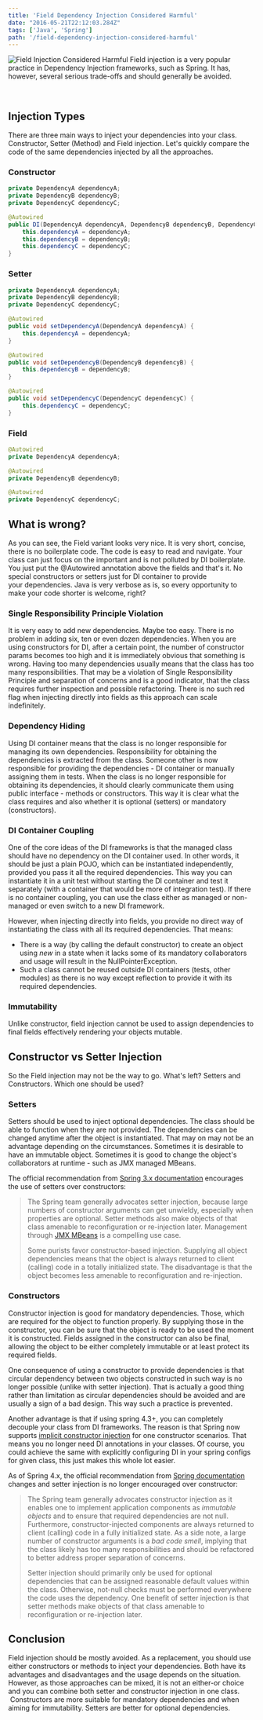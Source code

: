 ```yaml
---
title: 'Field Dependency Injection Considered Harmful'
date: "2016-05-21T22:12:03.284Z"
tags: ['Java', 'Spring']
path: '/field-dependency-injection-considered-harmful'
---
```

![Field Injection Considered Harmful](./field-injection.jpg)
Field injection is a very popular practice in Dependency Injection frameworks, such as Spring. It has, however, several serious trade-offs and should generally be avoided.

 

Injection Types
---------------

There are three main ways to inject your dependencies into your class. Constructor, Setter (Method) and Field injection. Let\'s quickly compare the code of the same dependencies injected by all the approaches.

### Constructor

```java
private DependencyA dependencyA;
private DependencyB dependencyB;
private DependencyC dependencyC;

@Autowired
public DI(DependencyA dependencyA, DependencyB dependencyB, DependencyC dependencyC) {
    this.dependencyA = dependencyA;
    this.dependencyB = dependencyB;
    this.dependencyC = dependencyC;
}
```

### Setter

```java
private DependencyA dependencyA;
private DependencyB dependencyB;
private DependencyC dependencyC;

@Autowired
public void setDependencyA(DependencyA dependencyA) {
    this.dependencyA = dependencyA;
}

@Autowired
public void setDependencyB(DependencyB dependencyB) {
    this.dependencyB = dependencyB;
}

@Autowired
public void setDependencyC(DependencyC dependencyC) {
    this.dependencyC = dependencyC;
}
```

### Field

```java
@Autowired
private DependencyA dependencyA;

@Autowired
private DependencyB dependencyB;

@Autowired
private DependencyC dependencyC;
```

What is wrong?
--------------

As you can see, the Field variant looks very nice. It is very short, concise, there is no boilerplate code. The code is easy to read and navigate. Your class can just focus on the important and is not polluted by DI boilerplate. You just put the @Autowired annotation above the fields and that\'s it. No special constructors or setters just for DI container to provide your dependencies. Java is very verbose as is, so every opportunity to make your code shorter is welcome, right?

### Single Responsibility Principle Violation

It is very easy to add new dependencies. Maybe too easy. There is no problem in adding six, ten or even dozen dependencies. When you are using constructors for DI, after a certain point, the number of constructor params becomes too high and it is immediately obvious that something is wrong. Having too many dependencies usually means that the class has too many responsibilities. That may be a violation of Single Responsibility Principle and separation of concerns and is a good indicator, that the class requires further inspection and possible refactoring. There is no such red flag when injecting directly into fields as this approach can scale indefinitely.

### Dependency Hiding

Using DI container means that the class is no longer responsible for managing its own dependencies. Responsibility for obtaining the dependencies is extracted from the class. Someone other is now responsible for providing the dependencies - DI container or manually assigning them in tests. When the class is no longer responsible for obtaining its dependencies, it should clearly communicate them using public interface - methods or constructors. This way it is clear what the class requires and also whether it is optional (setters) or mandatory (constructors).

### DI Container Coupling

One of the core ideas of the DI frameworks is that the managed class should have no dependency on the DI container used. In other words, it should be just a plain POJO, which can be instantiated independently, provided you pass it all the required dependencies. This way you can instantiate it in a unit test without starting the DI container and test it separately (with a container that would be more of integration test). If there is no container coupling, you can use the class either as managed or non-managed or even switch to a new DI framework.

However, when injecting directly into fields, you provide no direct way of instantiating the class with all its required dependencies. That means:

-   There is a way (by calling the default constructor) to create an object using *new* in a state when it lacks some of its mandatory collaborators and usage will result in the NullPointerException.
-   Such a class cannot be reused outside DI containers (tests, other modules) as there is no way except reflection to provide it with its required dependencies.

### Immutability

Unlike constructor, field injection cannot be used to assign dependencies to final fields effectively rendering your objects mutable.

Constructor vs Setter Injection
-----------------------------------

So the Field injection may not be the way to go. What\'s left? Setters and Constructors. Which one should be used?

### Setters

Setters should be used to inject optional dependencies. The class should be able to function when they are not provided. The dependencies can be changed anytime after the object is instantiated. That may on may not be an advantage depending on the circumstances. Sometimes it is desirable to have an immutable object. Sometimes it is good to change the object\'s collaborators at runtime - such as JMX managed MBeans.

The official recommendation from [Spring 3.x documentation](http://docs.spring.io/spring/docs/3.1.x/spring-framework-reference/html/beans.html#d0e2778) encourages the use of setters over constructors:

> The Spring team generally advocates setter injection, because large numbers of constructor arguments can get unwieldy, especially when properties are optional. Setter methods also make objects of that class amenable to reconfiguration or re-injection later. Management through [JMX MBeans](http://docs.spring.io/spring/docs/3.1.x/spring-framework-reference/html/jmx.html "23. JMX") is a compelling use case.
>
> Some purists favor constructor-based injection. Supplying all object dependencies means that the object is always returned to client (calling) code in a totally initialized state. The disadvantage is that the object becomes less amenable to reconfiguration and re-injection.

### Constructors

Constructor injection is good for mandatory dependencies. Those, which are required for the object to function properly. By supplying those in the constructor, you can be sure that the object is ready to be used the moment it is constructed. Fields assigned in the constructor can also be final, allowing the object to be either completely immutable or at least protect its required fields.

One consequence of using a constructor to provide dependencies is that circular dependency between two objects constructed in such way is no longer possible (unlike with setter injection). That is actually a good thing rather than limitation as circular dependencies should be avoided and are usually a sign of a bad design. This way such a practice is prevented.

Another advantage is that if using spring 4.3+, you can completely decouple your class from DI frameworks. The reason is that Spring now supports [implicit constructor injection](https://spring.io/blog/2016/03/04/core-container-refinements-in-spring-framework-4-3) for one constructor scenarios. That means you no longer need DI annotations in your classes. Of course, you could achieve the same with explicitly configuring DI in your spring configs for given class, this just makes this whole lot easier.

As of Spring 4.x, the official recommendation from [Spring documentation](http://docs.spring.io/spring/docs/4.2.x/spring-framework-reference/html/beans.html#beans-constructor-injection) changes and setter injection is no longer encouraged over constructor:

> The Spring team generally advocates constructor injection as it enables one to implement application components as *immutable objects* and to ensure that required dependencies are not null. Furthermore, constructor-injected components are always returned to client (calling) code in a fully initialized state. As a side note, a large number of constructor arguments is a *bad code smell*, implying that the class likely has too many responsibilities and should be refactored to better address proper separation of concerns.
>
> Setter injection should primarily only be used for optional dependencies that can be assigned reasonable default values within the class. Otherwise, not-null checks must be performed everywhere the code uses the dependency. One benefit of setter injection is that setter methods make objects of that class amenable to reconfiguration or re-injection later.

Conclusion
--------------

Field injection should be mostly avoided. As a replacement, you should use either constructors or methods to inject your dependencies. Both have its advantages and disadvantages and the usage depends on the situation. However, as those approaches can be mixed, it is not an either-or choice and you can combine both setter and constructor injection in one class.  Constructors are more suitable for mandatory dependencies and when aiming for immutability. Setters are better for optional dependencies.
